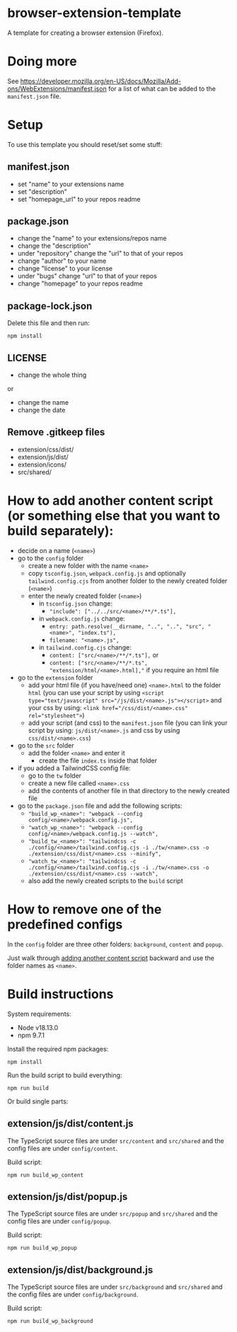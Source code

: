 # browser-extension-template

A template for creating a browser extension (Firefox).

# Doing more

See https://developer.mozilla.org/en-US/docs/Mozilla/Add-ons/WebExtensions/manifest.json for a list of what can be added to the ```manifest.json``` file.

# Setup

To use this template you should reset/set some stuff:

## manifest.json

- set "name" to your extensions name
- set "description"
- set "homepage_url" to your repos readme

## package.json

- change the "name" to your extensions/repos name
- change the "description"
- under "repository" change the "url" to that of your repos
- change "author" to your name
- change "license" to your license
- under "bugs" change "url" to that of your repos
- change "homepage" to your repos readme

## package-lock.json

Delete this file and then run:

```shell
npm install
```

## LICENSE

- change the whole thing

or

- change the name
- change the date

## Remove .gitkeep files

- extension/css/dist/
- extension/js/dist/
- extension/icons/
- src/shared/

# How to add another content script (or something else that you want to build separately):

- decide on a name (```<name>```)
- go to the ```config``` folder
    - create a new folder with the name ```<name>```
    - copy ```tsconfig.json```, ```webpack.config.js``` and optionally ```tailwind.config.cjs``` from another folder to the newly created folder (```<name>```)
    - enter the newly created folder (```<name>```)
        - in ```tsconfig.json``` change:
            - ```"include": ["../../src/<name>/**/*.ts"],```
        - in ```webpack.config.js``` change:
            - ```entry: path.resolve(__dirname, "..", "..", "src", "<name>", "index.ts"),```
            - ```filename: "<name>.js",```
        - in ```tailwind.config.cjs``` change:
            - ```content: ["src/<name>/**/*.ts"],``` or
            - ```content: ["src/<name>/**/*.ts", "extension/html/<name>.html],"``` if you require an html file
- go to the ```extension``` folder
    - add your html file (if you have/need one) ```<name>.html``` to the folder ```html``` (you can use your script by using ```<script type="text/javascript" src="/js/dist/<name>.js"></script>``` and your css by using: ```<link href="/css/dist/<name>.css" rel="stylesheet">```)
    - add your script (and css) to the ```manifest.json``` file (you can link your script by using: ```js/dist/<name>.js``` and css by using ```css/dist/<name>.css```)
- go to the ```src``` folder
    - add the folder ```<name>``` and enter it
        - create the file ```index.ts``` inside that folder
- if you added a TailwindCSS config file:
    - go to the ```tw``` folder
    - create a new file called ```<name>.css```
    - add the contents of another file in that directory to the newly created file
- go to the ```package.json``` file and add the following scripts:
    - ```"build_wp_<name>": "webpack --config config/<name>/webpack.config.js",```
    - ```"watch_wp_<name>": "webpack --config config/<name>/webpack.config.js --watch",```
    - ```"build_tw_<name>": "tailwindcss -c ./config/<name>/tailwind.config.cjs -i ./tw/<name>.css -o ./extension/css/dist/<name>.css --minify",```
    - ```"watch_tw_<name>": "tailwindcss -c ./config/<name>/tailwind.config.cjs -i ./tw/<name>.css -o ./extension/css/dist/<name>.css --watch",```
    - also add the newly created scripts to the ```build``` script

# How to remove one of the predefined configs

In the ```config``` folder are three other folders: ```background```, ```content``` and ```popup```.

Just walk through [adding another content script](#how-to-add-another-content-script-or-something-else-that-you-want-to-build-separately) backward and use the folder names as ```<name>```.

# Build instructions

System requirements:

- Node v18.13.0
- npm 9.7.1

Install the required npm packages:

```shell
npm install
```

Run the build script to build everything:

```shell
npm run build
```

Or build single parts:

## extension/js/dist/content.js

The TypeScript source files are under ```src/content``` and ```src/shared``` and the config files are under ```config/content```.

Build script:

```shell
npm run build_wp_content
```

## extension/js/dist/popup.js

The TypeScript source files are under ```src/popup``` and ```src/shared``` and the config files are under ```config/popup```.

Build script:

```shell
npm run build_wp_popup
```

## extension/js/dist/background.js

The TypeScript source files are under ```src/background``` and ```src/shared``` and the config files are under ```config/background```.

Build script:

```shell
npm run build_wp_background
```
